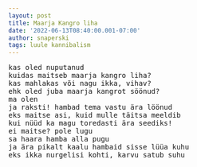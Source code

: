 ```yaml
---
layout: post
title: Maarja Kangro liha
date: '2022-06-13T08:40:00.001-07:00'
author: snaperski
tags: luule kannibalism
---
```

<pre>
kas oled nuputanud
kuidas maitseb maarja kangro liha?
kas mahlakas või nagu ikka, vihav?
ehk oled juba maarja kangrot söönud?
ma olen
ja raksti! hambad tema vastu ära löönud
eks maitse asi, kuid mulle täitsa meeldib
kui nüüd ka magu toredasti ära seediks!
ei maitse? pole lugu
sa haara hamba alla pugu
ja ära pikalt kaalu hambaid sisse lüüa kuhu
eks ikka nurgelisi kohti, karvu satub suhu
</pre>
